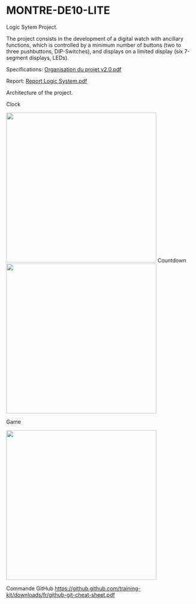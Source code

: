 # MONTRE-DE10-LITE

Logic Sytem Project.

The project consists in the development of a digital watch with ancillary functions, which is controlled
by a minimum number of buttons (two to three pushbuttons, DIP-Switches), and displays on a limited display (six 7-segment displays, LEDs).

Specifications: [Organisation du projet v2.0.pdf](https://github.com/VinceGHER/MONTRE-DE10-LITE/files/7294885/Organisation.du.projet.v2.0.pdf)

Report: [Report Logic System.pdf](https://github.com/VinceGHER/MONTRE-DE10-LITE/files/7294902/Report.Logic.System.pdf)

Architecture of the project.

Clock

<img src="https://user-images.githubusercontent.com/29159082/136225428-b2e3b39e-1b94-4975-af5c-2e945256629f.png" width="400"/> 
Countdown

<img src="https://user-images.githubusercontent.com/29159082/136225510-aee1f61b-6340-4a5d-909f-3075b40e9d29.png" width="400"/> 

Game

<img src="https://user-images.githubusercontent.com/29159082/136225583-a755a761-f26d-4b0c-b829-f91512904935.png" width="400"/> 


Commande GitHub
https://github.github.com/training-kit/downloads/fr/github-git-cheat-sheet.pdf
